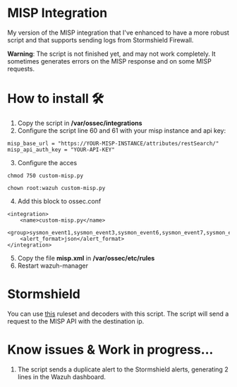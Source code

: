 # MISP Integration
My version of the MISP integration that I've enhanced to have a more robust script and that supports sending logs from Stormshield Firewall.

**Warning**: The script is not finished yet, and may not work completely. 
It sometimes generates errors on the MISP response and on some MISP requests.

# How to install 🛠️
1. Copy the script in **/var/ossec/integrations**
2. Configure the script line 60 and 61 with your misp instance and api key:
```
misp_base_url = "https://YOUR-MISP-INSTANCE/attributes/restSearch/"
misp_api_auth_key = "YOUR-API-KEY"
```
3. Configure the acces
```
chmod 750 custom-misp.py
```
```
chown root:wazuh custom-misp.py
```
4. Add this block to ossec.conf
```
<integration>
    <name>custom-misp.py</name>
    <group>sysmon_event1,sysmon_event3,sysmon_event6,sysmon_event7,sysmon_event_15,sysmon_event_22,syscheck,stormshield</group>
    <alert_format>json</alert_format>
</integration>
```
5. Copy the file **misp.xml** in **/var/ossec/etc/rules**
6. Restart wazuh-manager

# Stormshield
You can use [this](https://github.com/FryggFR/Wazuh-Stormshield/tree/master) ruleset and decoders with this script.
The script will send a request to the MISP API with the destination ip.

# Know issues & Work in progress...

1) The script sends a duplicate alert to the Stormshield alerts, generating 2 lines in the Wazuh dashboard.
